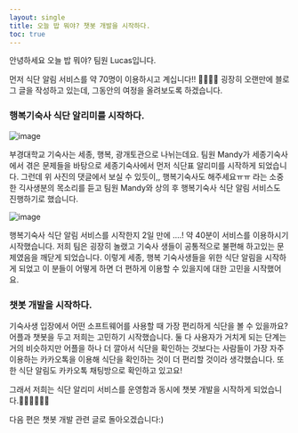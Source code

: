 ```yaml
---
layout: single
title: 오늘 밥 뭐야? 챗봇 개발을 시작하다.
toc: true
---
```


안녕하세요 오늘 밥 뭐야? 팀원 Lucas입니다.

먼저 식단 알림 서비스를 약 70명이 이용하시고 계십니다!! 👏🏻👏🏻 굉장히 오랜만에 블로그 글을 작성하고 있는데, 그동안의 여정을 올려보도록 하겠습니다.

### 행복기숙사 식단 알리미를 시작하다.
![image](https://user-images.githubusercontent.com/110464205/219836633-e901daf9-fbcb-45b0-9f92-098d7a69fbde.png)

부경대학교 기숙사는 세종, 행복, 광개토관으로 나뉘는데요. 팀원 Mandy가 세종기숙사에서 겪은 문제들을 바탕으로 세종기숙사에서 먼저 식단표 알리미를 시작하게 되었습니다.
그런데 위 사진의 댓글에서 보실 수 있듯이,, 행복기숙사도 해주세요ㅠㅠ 라는 소중한 긱사생분의 목소리를 듣고 팀원 Mandy와 상의 후 행복기숙사 식단 알림 서비스도 진행하기로 했습니다.

![image](https://user-images.githubusercontent.com/110464205/219836429-098e5f2b-2baf-423e-a20a-32359e35dfbe.png)

행복기숙사 식단 알림 서비스를 시작한지 2일 만에 ....! 약 40분이 서비스를 이용하시기 시작했습니다. 저희 팀은 굉장히 놀랬고 기숙사 생들이 공통적으로 불편해 하고있는 문제였음을 깨닫게 되었습니다.
이렇게 세종, 행복 기숙사생들을 위한 식단 알림을 시작하게 되었고 이 분들이 어떻게 하면 더 편하게 이용할 수 있을지에 대한 고민을 시작했어요.

### 챗봇 개발을 시작하다.

기숙사생 입장에서 어떤 소프트웨어를 사용할 때 가장 편리하게 식단을 볼 수 있을까요? 어플과 챗봇을 두고 저희는 고민하기 시작했습니다. 둘 다 사용자가 거치게 되는 단계는 거의 비슷하지만 어플을 하나 더 깔아서
식단을 확인하는 것보다는 사람들이 가장 자주 이용하는 카카오톡을 이용해 식단을 확인하는 것이 더 편리할 것이라 생각했습니다. 또한 식단 알림도 카카오톡 채팅방으로 확인하고 있고요!

그래서 저희는 식단 알리미 서비스를 운영함과 동시에 챗봇 개발을 시작하게 되었습니다.👩🏻‍💻👩🏻‍💻

다음 편은 챗봇 개발 관련 글로 돌아오겠습니다:)
